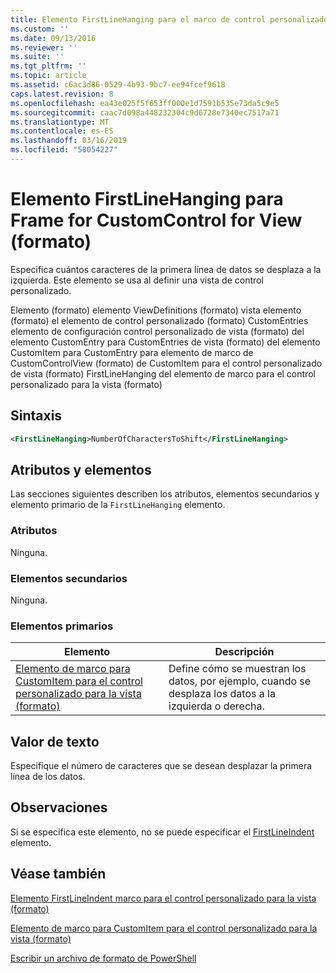 ```yaml
---
title: Elemento FirstLineHanging para el marco de control personalizado para la vista (formato) | Microsoft Docs
ms.custom: ''
ms.date: 09/13/2016
ms.reviewer: ''
ms.suite: ''
ms.tgt_pltfrm: ''
ms.topic: article
ms.assetid: c6ac3d86-0529-4b93-9bc7-ee94fcef9618
caps.latest.revision: 8
ms.openlocfilehash: ea43e025f5f653ff000e1d7591b535e73da5c9e5
ms.sourcegitcommit: caac7d098a448232304c9d6728e7340ec7517a71
ms.translationtype: MT
ms.contentlocale: es-ES
ms.lasthandoff: 03/16/2019
ms.locfileid: "58054227"
---
```

# <a name="firstlinehanging-element-for-frame-for-customcontrol-for-view-format"></a>Elemento FirstLineHanging para Frame for CustomControl for View (formato)

Especifica cuántos caracteres de la primera línea de datos se desplaza a la izquierda. Este elemento se usa al definir una vista de control personalizado.

Elemento (formato) elemento ViewDefinitions (formato) vista elemento (formato) el elemento de control personalizado (formato) CustomEntries elemento de configuración control personalizado de vista (formato) del elemento CustomEntry para CustomEntries de vista (formato) del elemento CustomItem para CustomEntry para elemento de marco de CustomControlView (formato) de CustomItem para el control personalizado de vista (formato) FirstLineHanging del elemento de marco para el control personalizado para la vista (formato)

## <a name="syntax"></a>Sintaxis

```xml
<FirstLineHanging>NumberOfCharactersToShift</FirstLineHanging>
```

## <a name="attributes-and-elements"></a>Atributos y elementos

Las secciones siguientes describen los atributos, elementos secundarios y elemento primario de la `FirstLineHanging` elemento.

### <a name="attributes"></a>Atributos

Ninguna.

### <a name="child-elements"></a>Elementos secundarios

Ninguna.

### <a name="parent-elements"></a>Elementos primarios

|Elemento|Descripción|
|-------------|-----------------|
|[Elemento de marco para CustomItem para el control personalizado para la vista (formato)](./frame-element-for-customitem-for-customcontrol-for-view-format.md)|Define cómo se muestran los datos, por ejemplo, cuando se desplaza los datos a la izquierda o derecha.|

## <a name="text-value"></a>Valor de texto

Especifique el número de caracteres que se desean desplazar la primera línea de los datos.

## <a name="remarks"></a>Observaciones

Si se especifica este elemento, no se puede especificar el [FirstLineIndent](./firstlineindent-element-for-frame-for-customcontrol-for-view-format.md) elemento.

## <a name="see-also"></a>Véase también

[Elemento FirstLineIndent marco para el control personalizado para la vista (formato)](./firstlineindent-element-for-frame-for-customcontrol-for-view-format.md)

[Elemento de marco para CustomItem para el control personalizado para la vista (formato)](./frame-element-for-customitem-for-customcontrol-for-view-format.md)

[Escribir un archivo de formato de PowerShell](./writing-a-powershell-formatting-file.md)
